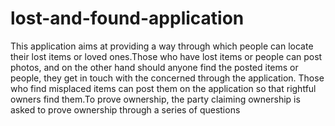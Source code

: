 # lost-and-found-application
This application aims at providing  a way through which people can locate their lost items or loved ones.Those who have lost items or people can post photos, and on the other hand should anyone find the posted items or people, they get in touch with the concerned through the application.  Those who find misplaced items can post them on the application so that rightful owners find them.To prove ownership, the party claiming ownership is asked to prove ownership through a series of questions
